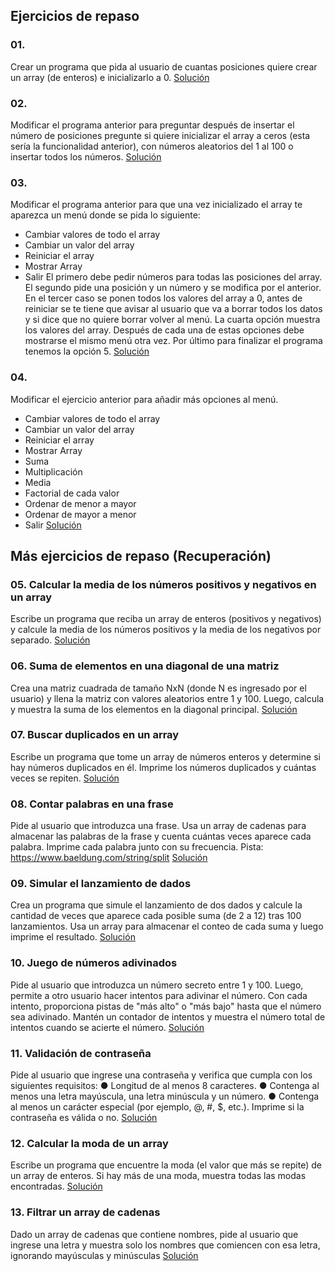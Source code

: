 

## Ejercicios de repaso

### 01. 
Crear un programa que pida al usuario de cuantas posiciones quiere crear un array (de enteros) e inicializarlo a 0.
[Solución](/repaso01/src/repaso01/Main.java)

### 02. 
Modificar el programa anterior para preguntar después de insertar el número de posiciones pregunte si quiere inicializar el array a ceros (esta sería la funcionalidad anterior), con números aleatorios del 1 al 100 o insertar todos los números.
[Solución](/repaso02/src/repaso02/Main.java)

### 03. 
Modificar el programa anterior para que una vez inicializado el array te aparezca un menú donde se pida lo siguiente:
- Cambiar valores de todo el array
- Cambiar un valor del array
- Reiniciar el array
- Mostrar Array
- Salir
El primero debe pedir números para todas las posiciones del array. El segundo pide una posición y un número y se modifica por el anterior. En el tercer caso se ponen todos los valores del array a 0, antes de reiniciar se te tiene que avisar al usuario que va a borrar todos los datos y si dice que no quiere borrar volver al menú. La cuarta opción muestra los valores del array. Después de cada una de estas opciones debe mostrarse el mismo menú otra vez. Por último para finalizar el programa tenemos la opción 5.
[Solución](/repaso03/src/repaso03/Main.java)

### 04. 
Modificar el ejercicio anterior para añadir más opciones al menú.

- Cambiar valores de todo el array
- Cambiar un valor del array
- Reiniciar el array
- Mostrar Array
- Suma
- Multiplicación
- Media
- Factorial de cada valor
- Ordenar de menor a mayor
- Ordenar de mayor a menor
- Salir
[Solución](/repaso04/src/repaso04/Main.java)

## Más ejercicios de repaso (Recuperación)

### 05. Calcular la media de los números positivos y negativos en un array
Escribe un programa que reciba un array de enteros (positivos y negativos) y calcule la
media de los números positivos y la media de los negativos por separado.
[Solución](/repaso05/src/repaso05/Main.java)

### 06. Suma de elementos en una diagonal de una matriz
Crea una matriz cuadrada de tamaño NxN (donde N es ingresado por el usuario) y llena la
matriz con valores aleatorios entre 1 y 100. Luego, calcula y muestra la suma de los
elementos en la diagonal principal.
[Solución](/repaso06/src/repaso06/Main.java)

### 07. Buscar duplicados en un array
Escribe un programa que tome un array de números enteros y determine si hay números
duplicados en él. Imprime los números duplicados y cuántas veces se repiten.
[Solución](/repaso07/src/repaso07/Main.java)

### 08. Contar palabras en una frase
Pide al usuario que introduzca una frase. Usa un array de cadenas para almacenar las
palabras de la frase y cuenta cuántas veces aparece cada palabra. Imprime cada palabra
junto con su frecuencia. Pista: https://www.baeldung.com/string/split
[Solución](/repaso08/src/repaso08/Main.java)

### 09. Simular el lanzamiento de dados
Crea un programa que simule el lanzamiento de dos dados y calcule la cantidad de veces
que aparece cada posible suma (de 2 a 12) tras 100 lanzamientos. Usa un array para
almacenar el conteo de cada suma y luego imprime el resultado.
[Solución]()

### 10. Juego de números adivinados
Pide al usuario que introduzca un número secreto entre 1 y 100. Luego, permite a otro
usuario hacer intentos para adivinar el número. Con cada intento, proporciona pistas de
"más alto" o "más bajo" hasta que el número sea adivinado. Mantén un contador de intentos
y muestra el número total de intentos cuando se acierte el número.
[Solución]()

### 11. Validación de contraseña
Pide al usuario que ingrese una contraseña y verifica que cumpla con los siguientes
requisitos:
● Longitud de al menos 8 caracteres.
● Contenga al menos una letra mayúscula, una letra minúscula y un número.
● Contenga al menos un carácter especial (por ejemplo, @, #, $, etc.). Imprime si la
contraseña es válida o no.
[Solución]()

### 12. Calcular la moda de un array
Escribe un programa que encuentre la moda (el valor que más se repite) de un array de
enteros. Si hay más de una moda, muestra todas las modas encontradas.
[Solución]()

### 13. Filtrar un array de cadenas
Dado un array de cadenas que contiene nombres, pide al usuario que ingrese una letra y
muestra solo los nombres que comiencen con esa letra, ignorando mayúsculas y
minúsculas
[Solución]()



